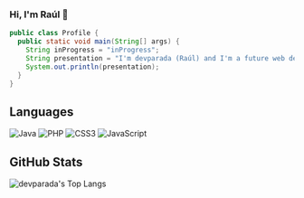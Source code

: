 ### Hi, I'm Raúl 👋

```java
public class Profile {
  public static void main(String[] args) {
    String inProgress = "inProgress";
    String presentation = "I'm devparada (Raúl) and I'm a future web developer 💻"
    System.out.println(presentation);
  }
}
```

## Languages
![Java](https://img.shields.io/badge/java-%23ED8B00.svg?style=for-the-badge&logo=openjdk&logoColor=white)
![PHP](https://img.shields.io/badge/php-%23777BB4.svg?style=for-the-badge&logo=php&logoColor=white)
![CSS3](https://img.shields.io/badge/css3-%231572B6.svg?style=for-the-badge&logo=css3&logoColor=white)
![JavaScript](https://img.shields.io/badge/javascript-%23323330.svg?style=for-the-badge&logo=javascript&logoColor=%23F7DF1E)

## GitHub Stats
![devparada's Top Langs](https://github-readme-stats.vercel.app/api/top-langs/?username=devparada&layout=compact&theme=radical)
